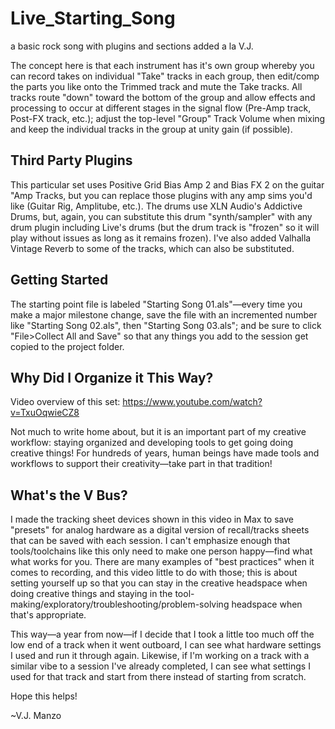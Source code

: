 # Live_Starting_Song
a basic rock song with plugins and sections added a la V.J.

The concept here is that each instrument has it's own group whereby you can record takes on individual "Take" tracks in each group, then edit/comp the parts you like onto the Trimmed track and mute the Take tracks. All tracks route "down" toward the bottom of the group and allow effects and processing to occur at different stages in the signal flow (Pre-Amp track, Post-FX track, etc.); adjust the top-level "Group" Track Volume when mixing and keep the individual tracks in the group at unity gain (if possible). 

## Third Party Plugins
This particular set uses Positive Grid Bias Amp 2 and Bias FX 2 on the guitar "Amp Tracks, but you can replace those plugins with any amp sims you'd like (Guitar Rig, Amplitube, etc.). The drums use XLN Audio's Addictive Drums, but, again, you can substitute this drum "synth/sampler" with any drum plugin including Live's drums (but the drum track is "frozen" so it will play without issues as long as it remains frozen). I've also added Valhalla Vintage Reverb to some of the tracks, which can also be substituted. 

## Getting Started
The starting point file is labeled "Starting Song 01.als"—every time you make a major milestone change, save the file with an incremented number like "Starting Song 02.als", then "Starting Song 03.als"; and be sure to click "File>Collect All and Save" so that any things you add to the session get copied to the project folder. 

## Why Did I Organize it This Way? 
Video overview of this set: https://www.youtube.com/watch?v=TxuOqwieCZ8

Not much to write home about, but it is an important part of my creative workflow: staying organized and developing tools to get going doing creative things! For hundreds of years, human beings have made tools and workflows to support their creativity—take part in that tradition!

## What's the V Bus?
I made the tracking sheet devices shown in this video in Max to save "presets" for analog hardware as a digital version of recall/tracks sheets that can be saved with each session. I can't emphasize enough that tools/toolchains like this only need to make one person happy—find what what works for you. There are many examples of "best practices" when it comes to recording, and this video little to do with those; this is about setting yourself up so that you can stay in the creative headspace when doing creative things and staying in the tool-making/exploratory/troubleshooting/problem-solving headspace when that's appropriate.

This way—a year from now—if I decide that I took a little too much off the low end of a track when it went outboard, I can see what hardware settings I used and run it through again. Likewise, if I'm working on a track with a similar vibe to a session I've already completed, I can see what settings I used for that track and start from there instead of starting from scratch.

Hope this helps!

~V.J. Manzo

